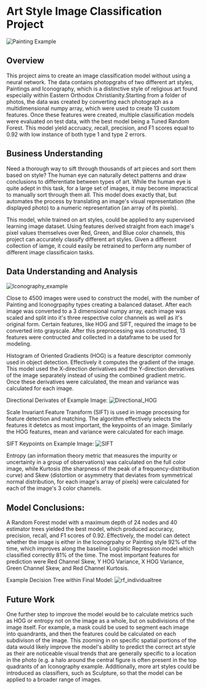 # Art Style Image Classification Project
![Painting Example](https://user-images.githubusercontent.com/110851861/194657326-a9be4d6a-d7f5-42e0-bb7c-98ef1f63bcbc.jpg)

## Overview

This project aims to create an image classification model without using a neural network. The data contains photopgrahs of two different art styles, Paintings and Iconography, which is a distinctive style of religious art found especially within Eastern Orthodox Christianity.Starting from a folder of photos, the data was created by converting each photograph as a multidimensional numpy array, which were used to create 13 custom features. Once these features were created, multiple classification models were evaluated on test data, with the best model being a Tuned Random Forest. This model yield accruacy, recall, precision, and F1 scores equal to 0.92 with low instance of both type 1 and type 2 errors.

## Business Understanding

Need a thorough way to sift through thousands of art pieces and sort them based on style? The human eye can naturally detect patterns and draw conclusions to differentiate between types of art. While the human eye is quite adept in this task, for a large set of images, it may become impractical to manually sort through them all. This model does exactly that, but automates the process by translating an image's visual representation (the displayed photo) to a numeric representation (an array of its pixels).

This model, while trained on art styles, could be applied to any supervised learning image dataset. Using features derived straight from each image's pixel values themselves over Red, Green, and Blue color channels, this project can accurately classify different art styles. Given a different collection of iamge, it could easily be retrained to perform any number of different image classificaion tasks.

## Data Understanding and Analysis
![Iconography_example](https://user-images.githubusercontent.com/110851861/194676952-78114393-aa45-49f7-9377-c05847ef59fb.png)

Close to 4500 images were used to construct the model, with the number of Painting and Iconogrpaphy types creating a balanced dataset. After each image was converted to a 3 dimensional numpy array, each image was scaled and split into it's three respective color channels as well as it's original form. Certain features, like HOG and SIFT, required the image to be converted into grayscale. After this preprocessing was constructed, 13 features were contructed and collected in a dataframe to be used for modeling.

Histogram of Oriented Gradients (HOG) is a feature descriptor commonly used in object detection. Effectively it computes the gradient of the image. This model used the X-direction derivatives and the Y-direction dervatives of the image separately instead of using the combined gradient metric. Once these derivatives were calculated, the mean and variance was calculated for each image.

Directional Derivates of Example Image:
![Directional_HOG](https://user-images.githubusercontent.com/110851861/194676976-51f958ea-ec12-458a-8ca9-d054ebed388c.png)

Scale Invariant Feature Transform (SIFT) is used in image processing for feature detection and matching. The algorithm effectively selects the features it detetcs as most important, the keypoints of an image. Similarly the HOG features, mean and variance were calculated for each image.

SIFT Keypoints on Example Image:
![SIFT](https://user-images.githubusercontent.com/110851861/194677050-792bd033-10cb-431d-a91b-0fea083698b1.png)

Entropy (an information theory metric that measures the impurity or uncertainty in a group of observations) was calculated on the full color image, while Kurtosis (the sharpness of the peak of a frequency-distribution curve) and Skew (distortion or asymmetry that deviates from symmetrical normal distribution, for each image's array of pixels) were calculated for each of the image's 3 color channels.

## Model Conclusions:

A Random Forest model with a maximum depth of 24 nodes and 40 estimator trees yielded the best model, which produced accuracy, precision, recall, and F1 scores of 0.92. Effectively, the model can detect whether the image is either in the Iconogrpahy or Painting style 92% of the time, which improves along the baseline Logisitic Regression model which classified correctly 81% of the time. The most important features for prediction were Red Channel Skew, Y HOG Variance, X HOG Variance, Green Channel Skew, and Red Channel Kurtosis.

Example Decision Tree within Final Model:
![rf_individualtree](https://user-images.githubusercontent.com/110851861/194677042-bfc9c641-ee68-48d5-91d6-9b4fabd9dc6a.png)

## Future Work
 
One further step to improve the model would be to calculate metrics such as HOG or entropy not on the image as a whole, but on subdivisions of the image itself. For example, a mask could be used to segment each image into quandrants, and then the features could be calculated on each subdivison of the image.
This zooming in on specific spatial portions of the data would likely improve the model's ability to predict the correct art style as their are noticeable visual trends that are generally specific to a location in the photo (e.g. a halo around the central figure is often present in the top quadrants of an Iconography example. Additionally, more art styles could be introduced as classifiers, such as Sculpture, so that the model can be applied to a broader range of images.

